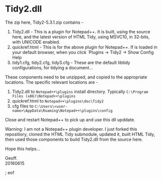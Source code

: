 # Tidy2.dll

The zip here, Tidy2-5.3.1.zip contains -

 1. Tidy2.dll - This is a plugin for Notepad++. It is built, using the source here, and the latest version of HTML Tidy, using MSVC10, in 32-bits, with UNICODE enabled.
 2. quickref.html - This is for the above plugin for Notepad++. If is loaded in your default browser, when you click `Plugins -> Tidy2 -> Show Config Help
 3. tidy1.cfg, tidy2.cfg, tidy3.cfg - These are the default libtidy configurations, for tidying a document...
 
These conponents need to be unzipped, and copied to the appropriate locations. The specific relevant locations are -

 1. Tidy2.dll to `Notepad++\plugins` install directory. Typically `C:\Program Files (x86)\Notepad++\plugins`
 2. quickref.html to `Notepad++\plugins\doc\Tidy2`
 3. cfg files to `C:\Users\<user-name>\AppData\Roaming\Notepad++\plugins\config`
 
Close and restart Notepad++ to pick up and use this dll upddate.

Warning: I am not a Notepad++ plugin developer. I just forked this repositiory, cloned the HTML Tidy submodule, updated it, built HTML Tidy, then used those components to build Tidy2.dll from the source here.

Hope this helps...

Geoff.  
20160615

; eof

 